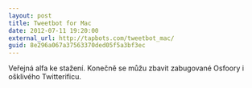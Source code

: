 ```yaml
---
layout: post
title: Tweetbot for Mac
date: 2012-07-11 19:20:00
external_url: http://tapbots.com/tweetbot_mac/
guid: 8e296a067a37563370ded05f5a3bf3ec
---
```


Veřejná alfa ke stažení. Konečně se můžu zbavit zabugované Osfoory i ošklivého Twitterificu.
